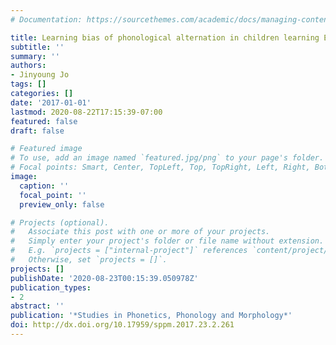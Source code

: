```yaml
---
# Documentation: https://sourcethemes.com/academic/docs/managing-content/

title: Learning bias of phonological alternation in children learning English
subtitle: ''
summary: ''
authors:
- Jinyoung Jo
tags: []
categories: []
date: '2017-01-01'
lastmod: 2020-08-22T17:15:39-07:00
featured: false
draft: false

# Featured image
# To use, add an image named `featured.jpg/png` to your page's folder.
# Focal points: Smart, Center, TopLeft, Top, TopRight, Left, Right, BottomLeft, Bottom, BottomRight.
image:
  caption: ''
  focal_point: ''
  preview_only: false

# Projects (optional).
#   Associate this post with one or more of your projects.
#   Simply enter your project's folder or file name without extension.
#   E.g. `projects = ["internal-project"]` references `content/project/deep-learning/index.md`.
#   Otherwise, set `projects = []`.
projects: []
publishDate: '2020-08-23T00:15:39.050978Z'
publication_types:
- 2
abstract: ''
publication: '*Studies in Phonetics, Phonology and Morphology*'
doi: http://dx.doi.org/10.17959/sppm.2017.23.2.261
---
```

